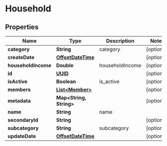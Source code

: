 
# Household

## Properties
Name | Type | Description | Notes
------------ | ------------- | ------------- | -------------
**category** | **String** | category |  [optional]
**createDate** | [**OffsetDateTime**](OffsetDateTime.md) |  |  [optional]
**householdIncome** | **Double** | householdIncome |  [optional]
**id** | [**UUID**](UUID.md) |  |  [optional]
**isActive** | **Boolean** | is_active |  [optional]
**members** | [**List&lt;Member&gt;**](Member.md) |  |  [optional]
**metadata** | **Map&lt;String, String&gt;** |  |  [optional]
**name** | **String** | name | 
**secondaryId** | **String** |  |  [optional]
**subcategory** | **String** | subcategory |  [optional]
**updateDate** | [**OffsetDateTime**](OffsetDateTime.md) |  |  [optional]



